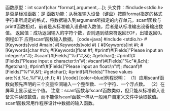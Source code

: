 函数原型：int scanf(char *format[,argument,...]);
头文件：#include<stdio.h>
是否是标准函数：是
函数功能：从标准输入设备（键盘）按照format指定的格式字符串所规定的格式，将数据输入到argument所指定的内存单元。scanf函数与printf函数相对，前者是从标准输入设备输入数值，后者是从标准输出设备输出数值。
返回值：成功返回输入的字符个数，否则遇到结束符返回EOF，出错返回0。
例程如下 应用scanf函数输入数据。
[code=java]
#include <stdio.h>
#[Keywords]void #main( #[Keywords]void #)
{
    #[Keywords]int #i;
    #[Keywords]char #ch;
    #[Keywords]float #f;
    #printf(#[Fields]"Please input an integer:\n"#);
    #scanf(#[Fields]"%d"#,&i);
    #getchar();
    #printf(#[Fields]"Please input a character:\n"#);
    #scanf(#[Fields]"%c"#,&ch);
    #getchar();
    #printf(#[Fields]"Please input an float:\n"#);
    #scanf(#[Fields]"%f"#,&f);
    #getchar();
    #printf(#[Fields]"These values are:%d,%c,%f"#,i,ch,f);
#}
[/code]
[color=blue]例程说明：
（1）应用scanf函数向预先声明的三个变量空间输入一个整型数、一个字符、一个浮点数。
（2）在屏幕上显示这三个值。
注意：scanf函数与fscanf函数类似，但只能从标准输入设备文件读取数值，而不能像fscanf函数一样从一般用户自定义文件中读取数值。scanf函数常用作程序设计中数据的输入函数。
